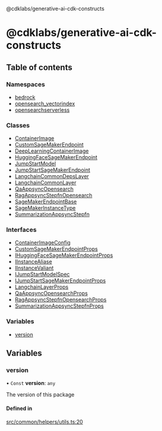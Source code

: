 @cdklabs/generative-ai-cdk-constructs

# @cdklabs/generative-ai-cdk-constructs

## Table of contents

### Namespaces

- [bedrock](modules/bedrock.md)
- [opensearch\_vectorindex](modules/opensearch_vectorindex.md)
- [opensearchserverless](modules/opensearchserverless.md)

### Classes

- [ContainerImage](classes/ContainerImage.md)
- [CustomSageMakerEndpoint](classes/CustomSageMakerEndpoint.md)
- [DeepLearningContainerImage](classes/DeepLearningContainerImage.md)
- [HuggingFaceSageMakerEndpoint](classes/HuggingFaceSageMakerEndpoint.md)
- [JumpStartModel](classes/JumpStartModel.md)
- [JumpStartSageMakerEndpoint](classes/JumpStartSageMakerEndpoint.md)
- [LangchainCommonDepsLayer](classes/LangchainCommonDepsLayer.md)
- [LangchainCommonLayer](classes/LangchainCommonLayer.md)
- [QaAppsyncOpensearch](classes/QaAppsyncOpensearch.md)
- [RagAppsyncStepfnOpensearch](classes/RagAppsyncStepfnOpensearch.md)
- [SageMakerEndpointBase](classes/SageMakerEndpointBase.md)
- [SageMakerInstanceType](classes/SageMakerInstanceType.md)
- [SummarizationAppsyncStepfn](classes/SummarizationAppsyncStepfn.md)

### Interfaces

- [ContainerImageConfig](interfaces/ContainerImageConfig.md)
- [CustomSageMakerEndpointProps](interfaces/CustomSageMakerEndpointProps.md)
- [IHuggingFaceSageMakerEndpointProps](interfaces/IHuggingFaceSageMakerEndpointProps.md)
- [IInstanceAliase](interfaces/IInstanceAliase.md)
- [IInstanceValiant](interfaces/IInstanceValiant.md)
- [IJumpStartModelSpec](interfaces/IJumpStartModelSpec.md)
- [IJumpStartSageMakerEndpointProps](interfaces/IJumpStartSageMakerEndpointProps.md)
- [LangchainLayerProps](interfaces/LangchainLayerProps.md)
- [QaAppsyncOpensearchProps](interfaces/QaAppsyncOpensearchProps.md)
- [RagAppsyncStepfnOpensearchProps](interfaces/RagAppsyncStepfnOpensearchProps.md)
- [SummarizationAppsyncStepfnProps](interfaces/SummarizationAppsyncStepfnProps.md)

### Variables

- [version](README.md#version)

## Variables

### version

• `Const` **version**: `any`

The version of this package

#### Defined in

[src/common/helpers/utils.ts:20](https://github.com/jstrunk/generative-ai-cdk-constructs/blob/9d5b641/src/common/helpers/utils.ts#L20)
